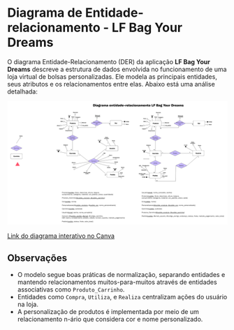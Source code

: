 # Diagrama de Entidade-relacionamento - LF Bag Your Dreams

O diagrama Entidade-Relacionamento (DER) da aplicação **LF Bag Your Dreams** descreve a estrutura de dados envolvida no funcionamento de uma loja virtual de bolsas personalizadas. Ele modela as principais entidades, seus atributos e os relacionamentos entre elas. Abaixo está uma análise detalhada:

![Diagrama de Entidade-Relacionamento](../assets/DER.png)

 [Link do diagrama interativo no Canva](https://www.canva.com/design/DAGq1JkDmDc/BgNqcK6bSG_swYnlJUK5og/edit?utm_content=DAGq1JkDmDc&utm_campaign=designshare&utm_medium=link2&utm_source=sharebutton)

## Observações

- O modelo segue boas práticas de normalização, separando entidades e mantendo relacionamentos muitos-para-muitos através de entidades associativas como `Produto_Carrinho`.
- Entidades como `Compra`, `Utiliza`, e `Realiza` centralizam ações do usuário na loja.
- A personalização de produtos é implementada por meio de um relacionamento n-ário que considera cor e nome personalizado.

